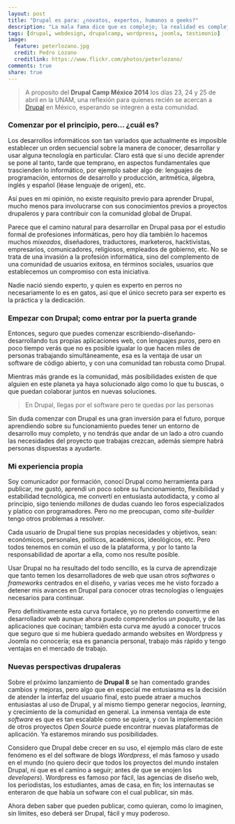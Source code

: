 ```yaml
---
layout: post
title: "Drupal es para: ¿novatos, expertos, humanos o geeks?"
description: "La mala fama dice que es complejo; la realidad es compleja, la dificultad relativa"
tags: [drupal, webdesign, drupalcamp, wordpress, joomla, testimonio]
image:
  feature: peterlozano.jpg
  credit: Pedro Lozano
  creditlink: https://www.flickr.com/photos/peterlozano/
comments: true 
share: true
---
```


> A proposito del **Drupal Camp México 2014** los días 23, 24 y 25 de abril en la UNAM, una reflexión para quienes recién se acercan a [Drupal](http://drupal.org/) en México, esperando se integren a esta comunidad.

### Comenzar por el principio, pero... ¿cuál es?

Los desarrollos informáticos son tan variados que actualmente es imposible establecer un orden secuencial sobre la manera de conocer, desarrollar y usar alguna tecnología en particular. Claro está que si uno decide aprender se pone al tanto, tarde que temprano, en aspectos fundamentales que trascienden lo informático, por ejemplo saber algo de: lenguajes de programación, entornos de desarrollo y producción, aritmética, álgebra, inglés y español (léase lenguaje de origen), etc.

Así pues en mi opinión, no existe requisito previo para aprender Drupal, mucho menos para involucrarse con sus conocimientos previos a proyectos drupaleros y para contribuir con la comunidad global de Drupal.

Parece que el camino natural para desarrollar en Drupal pasa por el estudio formal de profesiones informáticas, pero hoy día también lo hacemos muchos *mixeados*, diseñadores, traductores, marketeros, hacktivistas, empresarios, comunicadores, religiosos, empleados de gobierno, etc. No se trata de una invasión a la profesión informática, sino del complemento de una comunidad de usuarios exitosa, en términos sociales, usuarios que establecemos un compromiso con esta iniciativa.

Nadie nació siendo experto, y quien es experto en perros no necesariamente lo es en gatos, así que el único secreto para ser experto es la práctica y la dedicación.

### Empezar con Drupal; como entrar por la puerta grande

Entonces, seguro que puedes comenzar escribiendo-diseñando-desarrollando tus propias aplicaciones web, con lenguajes *puros*, pero en poco tiempo verás que no es posible igualar lo que hacen miles de personas trabajando simultáneamente, esa es la ventaja de usar un software de código abierto, y con una comunidad tan robusta como Drupal.

Mientras más grande es la comunidad, más posibilidades existen de que alguien en este planeta ya haya solucionado algo como lo que tu buscas, o que puedan colaborar juntos en nuevas soluciones.

> En Drupal, llegas por el software pero te quedas por las personas

Sin duda comenzar con Drupal es una gran inversión para el futuro, porque aprendiendo sobre su funcionamiento puedes tener un entorno de desarrollo muy completo, y no tendrás que andar de un lado a otro cuando las necesidades del proyecto que trabajas crezcan, además siempre habrá personas dispuestas a ayudarte.

### Mi experiencia propia

Soy comunicador por formación, conocí Drupal como herramienta para publicar, me gustó, aprendí un poco sobre su funcionamiento, flexibilidad y estabilidad tecnológica, me convertí en entusiasta autodidacta, y como al principio, sigo teniendo *millones* de dudas cuando leo foros especializados y platico con programadores. Pero no me preocupan, como *site-builder* tengo otros problemas a resolver.

Cada usuario de Drupal tiene sus propias necesidades y objetivos, sean: económicos, personales, políticos, académicos, ideológicos, etc. Pero todos tenemos en común el uso de la plataforma, y por lo tanto la responsabilidad de aportar a ella, como nos resulte posible.

Usar Drupal no ha resultado del todo sencillo, es la curva de aprendizaje que tanto temen los desarrolladores de web que usan otros *softwares* o *frameworks* centrados en el diseño, y varias veces me he visto forzado a detener mis avances en Drupal para conocer otras tecnologías o lenguajes necesarios para continuar.

Pero definitivamente esta curva fortalece, yo no pretendo convertirme en desarrollador web aunque ahora puedo comprenderlos *un poquito*, y de las aplicaciones que cocinan; también esta curva me ayudó a conocer trucos que seguro que si me hubiera quedado armando websites en Wordpress y Joomla no conocería; esa es ganancia personal, trabajo más rápido y tengo ventajas en el mercado de trabajo.

### Nuevas perspectivas drupaleras

Sobre el próximo lanzamiento de **Drupal 8** se han comentado grandes cambios y mejoras, pero algo que en especial me entusiasma es la decisión de atender la interfaz del usuario final, esto puede atraer a muchos entusiastas al uso de Drupal, y al mismo tiempo generar negocios, *learning*, y crecimiento de la comunidad en general. La inmensa ventaja de este *software* es que es tan escalable como se quiera, y con la implementación de otros proyectos *Open Source* puede encontrar nuevas plataformas de aplicación. Ya estaremos mirando sus posibilidades.

Considero que Drupal debe crecer en su uso, el ejemplo más claro de este fenómeno es el del software de blogs *Wordpress*, el más famoso y usado en el mundo (no quiero decir que todos los proyectos del mundo instalen Drupal, ni que es el camino a seguir; antes de que se enojen los *developers*). Wordpress es famoso por fácil, las agencias de diseño web, los periodistas, los estudiantes, amas de casa, en fin; los internautas se enteraron de que había un sofware con el cual publicar, sin más.

Ahora deben saber que pueden publicar, como quieran, como lo imaginen, sin límites, eso deberá ser Drupal, fácil y muy poderoso.